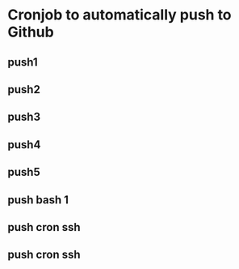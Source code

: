 # Cronjob to automatically push to Github
## push1
## push2
## push3
## push4
## push5
## push bash 1
## push cron ssh
## push cron ssh
